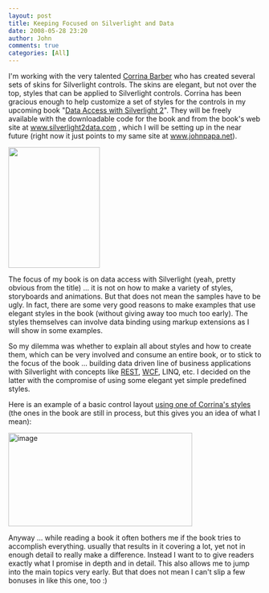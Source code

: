 ```yaml
---
layout: post
title: Keeping Focused on Silverlight and Data
date: 2008-05-28 23:20
author: John
comments: true
categories: [All]
---
```

<p>I'm working with the very talented <a href="http://blogs.msdn.com/corrinab/default.aspx">Corrina Barber</a> who has created several sets of skins for Silverlight controls. The skins are elegant, but not over the top, styles that can be applied to Silverlight controls. Corrina has been gracious enough to help customize a set of styles for the controls in my upcoming book "<a href="/all/silverlight-2-book-cover-mock-up/">Data Access with Silverlight 2</a>". They will be freely available with the downloadable code for the book and from the book's web site at <a href="http://www.silverlight2data.com">www.silverlight2data.com</a> , which I will be setting up in the near future (right now it just points to my same site at <a href="http://www.johnpapa.net">www.johnpapa.net</a>).</p> <p><img height="240" src="/wp-content/uploads/files/media/image/WindowsLiveWriter/Silverlight2BookCoverMockUp_D252/book2_2.png" width="182"></p> <p>The focus of my book is on data access with Silverlight (yeah, pretty obvious from the title) ... it is not on how to make a variety of styles, storyboards and animations. But that does not mean the samples have to be ugly. In fact, there are some very good reasons to make examples that use elegant styles in the book (without giving away too much too early). The styles themselves can involve data binding using markup extensions as I will show in some examples.</p> <p>So my dilemma was whether to explain all about styles and how to create them, which can be very involved and consume an entire book, or to stick to the focus of the book ... building data driven line of business applications with Silverlight with concepts like <a href="/all/silverlight-consuming-rest-services/">REST</a>, <a href="/all/silverlight-wcf-and-linq-to-sql/">WCF</a>, LINQ, etc. I decided on the latter with the compromise of using some elegant yet simple predefined styles. </p> <p>Here is an example of a basic control layout <a href="http://blogs.msdn.com/corrinab/archive/2008/03/11/silverlight-2-control-skins.aspx">using one of Corrina's styles</a> (the ones in the book are still in process, but this gives you an idea of what I mean):</p> <p><a href="/wp-content/uploads/files/media/image/WindowsLiveWriter/SilverlightStylesAreSweet_14394/image_2.png"><img style="border-right: 0px; border-top: 0px; border-left: 0px; border-bottom: 0px" height="186" alt="image" src="/wp-content/uploads/files/media/image/WindowsLiveWriter/SilverlightStylesAreSweet_14394/image_thumb.png" width="366" border="0"></a></p> <p>Anyway ... while reading a book it often bothers me if the book tries to accomplish everything. usually that results in it covering a lot, yet not in enough detail to really make a difference. Instead I want to to give readers exactly what I promise in depth and in detail. This also allows me to jump into the main topics very early. But that does not mean I can't slip a few bonuses in like this one, too :)</p> <div class="wlWriterSmartContent" id="scid:B3E14793-948F-49af-A347-D19C374A7C4F:19dac8a3-bc77-44d9-a06c-93d44d1e8b45" style="padding-right: 0px; display: inline; padding-left: 0px; float: none; padding-bottom: 0px; margin: 0px; padding-top: 0px"> <script type="text/javascript"><!--
digg_url = '/all/keeping-focused-on-silverlight-and-data/';
digg_bodytext = 'I'm working with the very talented Corrina Barber who has created several sets of skins for Silverlight controls. The skins are elegant, but not over the top, styles that can be applied to Silverlight controls. Corrina has been gracious enough to help customize a set of styles for the controls in my upcoming book "Data Access with Silverlight 2". They will be freely available with the downloadable code for the book and from the book's web site at www.silverlight2data.com , which I will be setting up in the near future (right now it just points to my same site at www.johnpapa.net).';
digg_topic = 'programming';
//--></script> <script src="http://digg.com/tools/diggthis.js" type="text/javascript"></script> </div>

